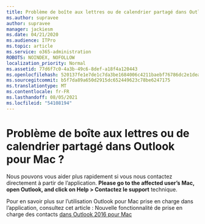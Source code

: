 ```yaml
---
title: Problème de boîte aux lettres ou de calendrier partagé dans Outlook pour Mac ?
ms.author: supravee
author: supravee
manager: jackiesm
ms.date: 04/21/2020
ms.audience: ITPro
ms.topic: article
ms.service: o365-administration
ROBOTS: NOINDEX, NOFOLLOW
localization_priority: Normal
ms.assetid: 77d6f7c0-4a3b-49c6-8def-a18f4a120443
ms.openlocfilehash: 520137fe1e7de1c7da3be1684006c4211baebf76786dc2e1dea7acc91f82cc7a
ms.sourcegitcommit: b5f7da89a650d2915dc652449623c78be6247175
ms.translationtype: MT
ms.contentlocale: fr-FR
ms.lasthandoff: 08/05/2021
ms.locfileid: "54108194"
---
```

# <a name="shared-mailbox-or-calendar-issue-in-outlook-for-mac"></a>Problème de boîte aux lettres ou de calendrier partagé dans Outlook pour Mac ?

Nous pouvons vous aider plus rapidement si vous nous contactez directement à partir de l’application. **Please go to the affected user’s Mac, open Outlook, and click on Help \> Contactez le support** technique. 
  
Pour en savoir plus sur l’utilisation Outlook pour Mac prise en charge dans l’application, consultez cet article : Nouvelle fonctionnalité de prise en charge des contacts [dans Outlook 2016 pour Mac](https://answers.microsoft.com/msoffice/forum/msoffice_outlook-mso_mac-mso_mac2016/new-contact-support-feature-in-outlook-2016-for/d4fc21c4-25e2-4e10-b943-1fba6542b517)
  

